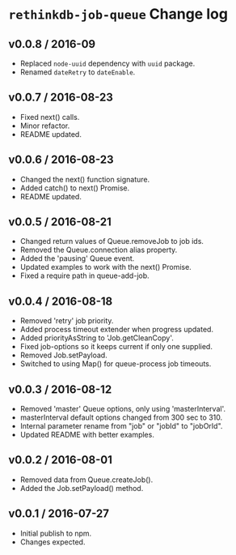 # `rethinkdb-job-queue` Change log

## v0.0.8 / 2016-09

*   Replaced `node-uuid` dependency with `uuid` package.
*   Renamed `dateRetry` to `dateEnable`.

## v0.0.7 / 2016-08-23

*   Fixed next() calls.
*   Minor refactor.
*   README updated.

## v0.0.6 / 2016-08-23

*   Changed the next() function signature.
*   Added catch() to next() Promise.
*   README updated.

## v0.0.5 / 2016-08-21

*   Changed return values of Queue.removeJob to job ids.
*   Removed the Queue.connection alias property.
*   Added the 'pausing' Queue event.
*   Updated examples to work with the next() Promise.
*   Fixed a require path in queue-add-job.

## v0.0.4 / 2016-08-18

*   Removed 'retry' job priority.
*   Added process timeout extender when progress updated.
*   Added priorityAsString to 'Job.getCleanCopy'.
*   Fixed job-options so it keeps current if only one supplied.
*   Removed Job.setPayload.
*   Switched to using Map() for queue-process job timeouts.

## v0.0.3 / 2016-08-12

*   Removed 'master' Queue options, only using 'masterInterval'.
*   masterInterval default options changed from 300 sec to 310.
*   Internal parameter rename from "job" or "jobId" to "jobOrId".
*   Updated README with better examples.

## v0.0.2 / 2016-08-01

*   Removed data from Queue.createJob().
*   Added the Job.setPayload() method.

## v0.0.1 / 2016-07-27

*   Initial publish to npm.
*   Changes expected.
